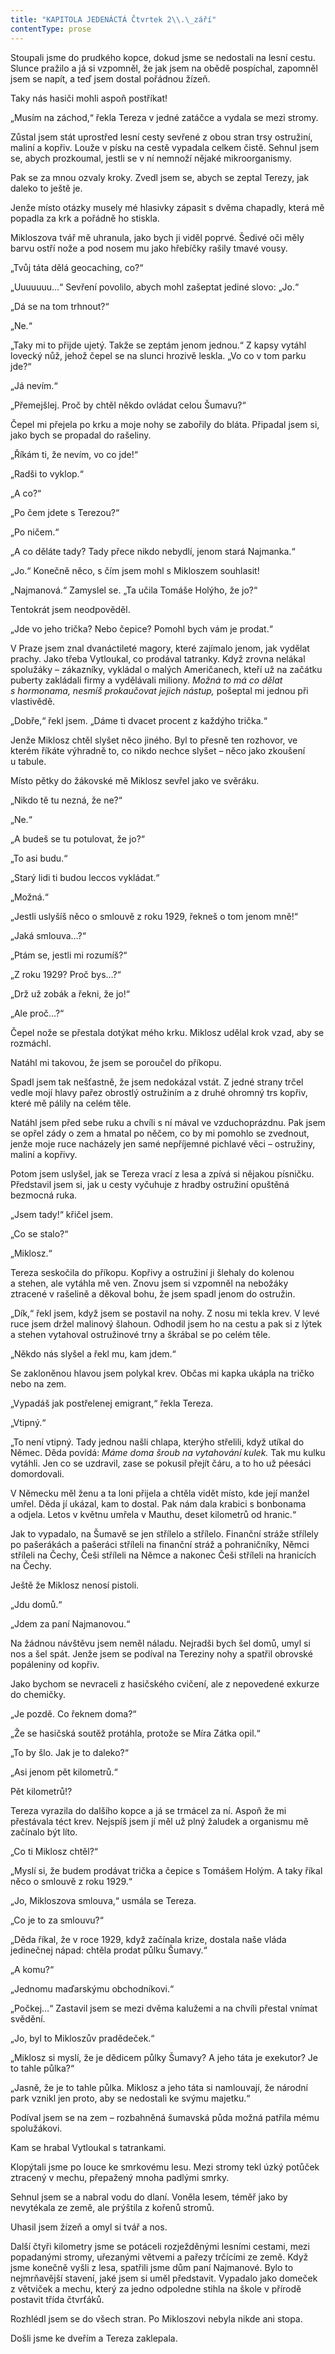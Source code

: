 ```yaml
---
title: "KAPITOLA JEDENÁCTÁ Čtvrtek 2\\.\_září"
contentType: prose
---
```


  

Stoupali jsme do prudkého kopce, dokud jsme se nedostali na lesní cestu. Slunce pražilo a já si vzpomněl, že jak jsem na obědě pospíchal, zapomněl jsem se napít, a teď jsem dostal pořádnou žízeň.

Taky nás hasiči mohli aspoň postříkat!

„Musím na záchod,“ řekla Tereza v jedné zatáčce a vydala se mezi stromy.

Zůstal jsem stát uprostřed lesní cesty sevřené z obou stran trsy ostružiní, maliní a kopřiv. Louže v písku na cestě vypadala celkem čistě. Sehnul jsem se, abych prozkoumal, jestli se v ní nemnoží nějaké mikroorganismy.

Pak se za mnou ozvaly kroky. Zvedl jsem se, abych se zeptal Terezy, jak daleko to ještě je.

Jenže místo otázky musely mé hlasivky zápasit s dvěma chapadly, která mě popadla za krk a pořádně ho stiskla.

Mikloszova tvář mě uhranula, jako bych ji viděl poprvé. Šedivé oči měly barvu ostří nože a pod nosem mu jako hřebíčky rašily tmavé vousy.

„Tvůj táta dělá geocaching, co?“

„Uuuuuuu…“ Sevření povolilo, abych mohl zašeptat jediné slovo: „Jo.“

„Dá se na tom trhnout?“

„Ne.“

„Taky mi to přijde ujetý. Takže se zeptám jenom jednou.“ Z kapsy vytáhl lovecký nůž, jehož čepel se na slunci hrozivě leskla. „Vo co v tom parku jde?“

„Já nevím.“

„Přemejšlej. Proč by chtěl někdo ovládat celou Šumavu?“

Čepel mi přejela po krku a moje nohy se zabořily do bláta. Připadal jsem si, jako bych se propadal do rašeliny.

„Říkám ti, že nevím, vo co jde!“

„Radši to vyklop.“

„A co?“

„Po čem jdete s Terezou?“

„Po ničem.“

„A co děláte tady? Tady přece nikdo nebydlí, jenom stará Naj­manka.“

„Jo.“ Konečně něco, s čím jsem mohl s Mikloszem souhlasit!

„Najmanová.“ Zamyslel se. „Ta učila Tomáše Holýho, že jo?“

Tentokrát jsem neodpověděl.

„Jde vo jeho trička? Nebo čepice? Pomohl bych vám je prodat.“

V Praze jsem znal dvanáctileté magory, které zajímalo jenom, jak vydělat prachy. Jako třeba Vytloukal, co prodával tatranky. Když zrovna nelákal spolužáky – zákazníky, vykládal o malých Američanech, kteří už na začátku puberty zakládali firmy a vydělávali miliony. _Možná to má co dělat s hormonama, nesmíš prokaučovat jejich nástup,_ pošeptal mi jednou při vlastivědě.

„Dobře,“ řekl jsem. „Dáme ti dvacet procent z každýho trička.“

Jenže Miklosz chtěl slyšet něco jiného. Byl to přesně ten rozhovor, ve kterém říkáte výhradně to, co nikdo nechce slyšet – něco jako zkoušení u tabule.

Místo pětky do žákovské mě Miklosz sevřel jako ve svěráku.

„Nikdo tě tu nezná, že ne?“

„Ne.“

„A budeš se tu potulovat, že jo?“

„To asi budu.“

„Starý lidi ti budou leccos vykládat.“

„Možná.“

„Jestli uslyšíš něco o smlouvě z roku 1929, řekneš o tom jenom mně!“

„Jaká smlouva…?“

„Ptám se, jestli mi rozumíš?“

„Z roku 1929? Proč bys…?“

„Drž už zobák a řekni, že jo!“

„Ale proč…?“

Čepel nože se přestala dotýkat mého krku. Miklosz udělal krok vzad, aby se rozmáchl.

Natáhl mi takovou, že jsem se poroučel do příkopu.

Spadl jsem tak nešťastně, že jsem nedokázal vstát. Z jedné strany trčel vedle mojí hlavy pařez obrostlý ostružiním a z druhé ohromný trs kopřiv, které mě pálily na celém těle.

Natáhl jsem před sebe ruku a chvíli s ní mával ve vzduchoprázdnu. Pak jsem se opřel zády o zem a hmatal po něčem, co by mi pomohlo se zvednout, jenže moje ruce nacházely jen samé nepříjemné pichlavé věci – ostružiny, maliní a kopřivy.

Potom jsem uslyšel, jak se Tereza vrací z lesa a zpívá si nějakou písničku. Představil jsem si, jak u cesty vyčuhuje z hradby ostružiní opuštěná bezmocná ruka.

„Jsem tady!“ křičel jsem.

„Co se stalo?“

„Miklosz.“

Tereza seskočila do příkopu. Kopřivy a ostružiní ji šlehaly do kolenou a stehen, ale vytáhla mě ven. Znovu jsem si vzpomněl na nebožáky ztracené v rašelině a děkoval bohu, že jsem spadl jenom do ostružin.

„Dík,“ řekl jsem, když jsem se postavil na nohy. Z nosu mi tekla krev. V levé ruce jsem držel malinový šlahoun. Odhodil jsem ho na cestu a pak si z lýtek a stehen vytahoval ostružinové trny a škrábal se po celém těle.

„Někdo nás slyšel a řekl mu, kam jdem.“

Se zakloněnou hlavou jsem polykal krev. Občas mi kapka ukápla na tričko nebo na zem.

„Vypadáš jak postřelenej emigrant,“ řekla Tereza.

„Vtipný.“

„To není vtipný. Tady jednou našli chlapa, kterýho střelili, když utíkal do Němec. Děda povídá: _Máme doma šroub na vytahování kulek._ Tak mu kulku vytáhli. Jen co se uzdravil, zase se pokusil přejít čáru, a to ho už péesáci domordovali.

V Německu měl ženu a ta loni přijela a chtěla vidět místo, kde její manžel umřel. Děda jí ukázal, kam to dostal. Pak nám dala krabici s bonbonama a odjela. Letos v květnu umřela v Mauthu, deset kilometrů od hranic.“

Jak to vypadalo, na Šumavě se jen střílelo a střílelo. Finanční stráže střílely po pašerákách a pašeráci stříleli na finanční stráž a pohraničníky, Němci stříleli na Čechy, Češi stříleli na Němce a nakonec Češi stříleli na hranicích na Čechy.

Ještě že Miklosz nenosí pistoli.

„Jdu domů.“

„Jdem za paní Najmanovou.“

Na žádnou návštěvu jsem neměl náladu. Nejradši bych šel domů, umyl si nos a šel spát. Jenže jsem se podíval na Tereziny nohy a spatřil obrovské popáleniny od kopřiv.

Jako bychom se nevraceli z hasičského cvičení, ale z nepovedené exkurze do chemičky.

„Je pozdě. Co řeknem doma?“

„Že se hasičská soutěž protáhla, protože se Míra Zátka opil.“

„To by šlo. Jak je to daleko?“

„Asi jenom pět kilometrů.“

Pět kilometrů!?

Tereza vyrazila do dalšího kopce a já se trmácel za ní. Aspoň že mi přestávala téct krev. Nejspíš jsem jí měl už plný žaludek a organismu mě začínalo být líto.

„Co ti Miklosz chtěl?“

„Myslí si, že budem prodávat trička a čepice s Tomášem Holým. A taky říkal něco o smlouvě z roku 1929.“

„Jo, Mikloszova smlouva,“ usmála se Tereza.

„Co je to za smlouvu?“

„Děda říkal, že v roce 1929, když začínala krize, dostala naše vláda jedinečnej nápad: chtěla prodat půlku Šumavy.“

„A komu?“

„Jednomu maďarskýmu obchodníkovi.“

„Počkej…“ Zastavil jsem se mezi dvěma kalužemi a na chvíli přestal vnímat svědění.

„Jo, byl to Mikloszův pradědeček.“

„Miklosz si myslí, že je dědicem půlky Šumavy? A jeho táta je exekutor? Je to tahle půlka?“

„Jasně, že je to tahle půlka. Miklosz a jeho táta si namlouvají, že národní park vznikl jen proto, aby se nedostali ke svýmu majetku.“

Podíval jsem se na zem – rozbahněná šumavská půda možná patřila mému spolužákovi.

Kam se hrabal Vytloukal s tatrankami.

Klopýtali jsme po louce ke smrkovému lesu. Mezi stromy tekl úzký potůček ztracený v mechu, přepažený mnoha padlými smrky.

Sehnul jsem se a nabral vodu do dlaní. Voněla lesem, téměř jako by nevytékala ze země, ale prýštila z kořenů stromů.

Uhasil jsem žízeň a omyl si tvář a nos.

Další čtyři kilometry jsme se potáceli rozježděnými lesními cestami, mezi popadanými stromy, uřezanými větvemi a pařezy trčícími ze země. Když jsme konečně vyšli z lesa, spatřili jsme dům paní Najmanové. Bylo to nejmrňavější stavení, jaké jsem si uměl představit. Vypadalo jako domeček z větviček a mechu, který za jedno odpoledne stihla na škole v přírodě postavit třída čtvrťáků.

Rozhlédl jsem se do všech stran. Po Mikloszovi nebyla nikde ani stopa.

Došli jsme ke dveřím a Tereza zaklepala.
